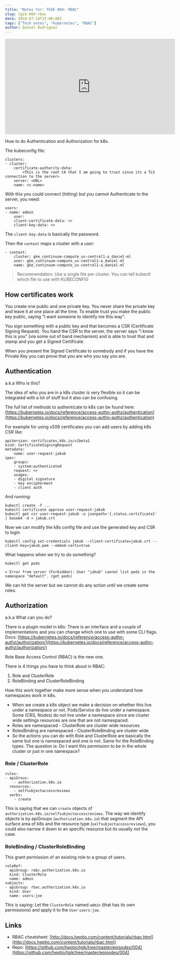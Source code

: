 ```yaml
---
title: "Notes for: TGIK 004: RBAC"
slug: tgik-004-rbac
date: 2018-07-14T15:00:00Z
tags: ["Tech notes", "Kubernetes", "RBAC"]
author: Daniel Rodriguez
---
```


<iframe width="560" height="315" src="https://www.youtube.com/embed/slUMVwRXlRo" title="YouTube video player" frameborder="0" allow="accelerometer; autoplay; clipboard-write; encrypted-media; gyroscope; picture-in-picture" allowfullscreen></iframe>

How to do Authentication and Authorization for k8s.

The kubeconfig file:

```plain
clusters:
- cluster:
	certificate-authority-data:
		<This is the root CA that I am going to trust since its a TLS connection to the server>
	server: <URL>
	name: <c-name>
```

With this you could connect (hitting) but you cannot Authenticate to the server, you need:

```plain
users:
- name: admin
	user:
	client-certificate-data: <>
	client-key-data: <>
```

The `client-key-data` is basically the password.

Then the `context` maps a cluster with a user:

```plain
- context:
	cluster: gke_continuum-compute_us-central1-a_daniel-ml
	user: gke_continuum-compute_us-central1-a_daniel-ml
	name: gke_continuum-compute_us-central1-a_daniel-ml
```

> Recommendation: Use a single file per cluster. You can tell kubectl which file to use with KUBECONFIG

## How certificates work

You create one public and one private key. You never share the private key and leave it at one place all the time. To enable trust you make the public key public, saying "I want someone to identify me this way".

You sign something with a public key and that becomes a CSR (Certificate Signing Request). You hand the CSR to the server, the server says "i know this is you" (via some out of band mechanism) and is able to trust that and stamp and you get a Signed Certificate.

When you present the Signed Certificate to somebody and if you have the Private Key you can prove that you are who you say you are.

## Authentication
a.k.a Who is this?

The idea of who you are in a k8s cluster is very flexible so it can be integrated with a lot of stuff but it also can be confusing.

The full list of methods to authenticate to k8s can be found here:
[https://kubernetes.io/docs/reference/access-authn-authz/authentication](https://kubernetes.io/docs/reference/access-authn-authz/authentication)

For example for using x509 certificates you can add users by adding k8s CSR like:

```plain
apiVersion: certificates.k8s.io/v1beta1
kind: CertificateSigningRequest
metadata:
	name: user-request-jakub
spec:
	groups:
	- system:authenticated
	request: <>
	usages:
	- digital signature
	- key encipherment
	- client auth
```

And running:

```plain
kubectl create -f ...
kubectl certificate approve user-request-jakub
kubectl get csr user-request-jakub -o jsonpath='{.status.certificate}' | base64 -d > jakub.crt
```

Now we can modify the k8s config file and use the generated key and CSR to login

```plain
kubectl config set-credentials jakub --client-certificate=jakub.crt --client-key=jakub.pem --embed-certs=true
```

What happens when we try to do something?

```plain
kubectl get pods

> Error from server (Forbidden): User "jakub" cannot list pods in the namespace "default". (get pods)
```

We can hit the server but we cannot do any action until we create some roles.

## Authorization

a.k.a What can you do?

There is a plugin model in k8s: There is an interface and a couple of implementations and you can change which one to use with some CLI flags.
Docs: [https://kubernetes.io/docs/reference/access-authn-authz/authorization/](https://kubernetes.io/docs/reference/access-authn-authz/authorization/)

Role Base Access Control (RBAC) is the new one.

There is 4 things you have to think about in RBAC:

1. Role and ClusterRole
2. RoleBinding and ClusterRoleBinding

How this work together make more sense when you understand how namespaces work in k8s.

- When we create a k8s object we make a decision on whether this live under a namespace or not. Pods/Service do live under a namespace. Some  (CRS, Nodes) do not  live under a namespace since are cluster wide settings resources are one that are not namespaced.
- Roles are namespaced - ClusterRole are cluster wide resources
- RolesBinding are namespaced - ClusterRoleBinding are cluster wide
- So the actions you can do with Role and ClusterRole are basically the same but one is namespaced and one is not. Same for the RoleBinding types. The question is: Do I want this permission to be in the whole cluster or just in one namespace?

### Role / ClusterRole
	rules:
	- apiGrous:
	    - authorization.k8s.io
	  resources:
	    - selfsubjectaccessreviews
	  verbs:
	    - create

This is saying that we can `create` objects of `authorization.k8s.io/selfsubjectaccessreviews`. The way we identify objects is by apiGroups (`authorization.k8s.io`) that segment the API surface area of k8s and the resource type (`selfsubjectaccessreviews`), you could also narrow it down to an specific resource but its usually not the case.

### RoleBinding / ClusterRoleBinding
This grant permission of an existing role to a group of users.

	roleRef:
	  apiGroup: rabc.authorization.k8s.io
	  kind: ClusterRole
	  name: admin
	subjects:
	- apiGroup: rbac.authorization.k8s.io
	  kind: User
	  name: users:joe

This is saying: Let the `ClusterRole` named `admin` (that has its own permissions) and apply it to the `User` `users:joe`.

## Links

- RBAC cheatsheet: [http://docs.heptio.com/content/tutorials/rbac.html](http://docs.heptio.com/content/tutorials/rbac.html)
- Repo: [https://github.com/heptio/tgik/tree/master/episodes/004](https://github.com/heptio/tgik/tree/master/episodes/004)
